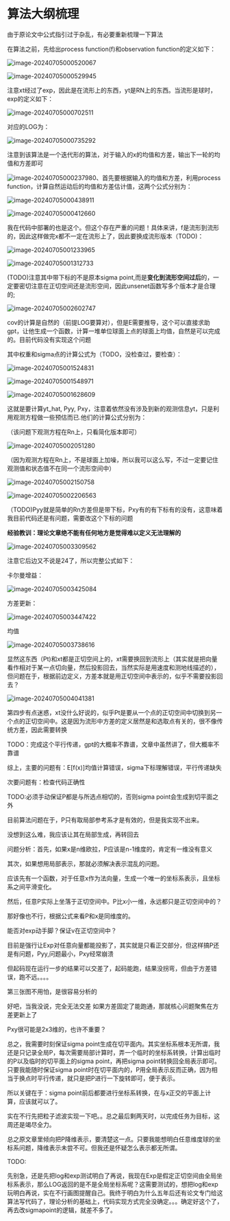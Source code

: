 # 算法大纲梳理

由于原论文中公式指引过于杂乱，有必要重新梳理一下算法

在算法之前，先给出process function(f)和observation function的定义如下：

![image-20240705000520067](C:\Users\hhq\AppData\Roaming\Typora\typora-user-images\image-20240705000520067.png)

![image-20240705000529945](C:\Users\hhq\AppData\Roaming\Typora\typora-user-images\image-20240705000529945.png)

注意xt经过了exp，因此是在流形上的东西，yt是RN上的东西。当流形是球时，exp的定义如下：

![image-20240705000702511](C:\Users\hhq\AppData\Roaming\Typora\typora-user-images\image-20240705000702511.png)

对应的LOG为：

![image-20240705000735292](C:\Users\hhq\AppData\Roaming\Typora\typora-user-images\image-20240705000735292.png)

注意到该算法是一个迭代形的算法，对于输入的x的均值和方差，输出下一轮的均值和方差即可

![image-20240705000237980](C:\Users\hhq\AppData\Roaming\Typora\typora-user-images\image-20240705000237980.png)、首先要根据输入的均值和方差，利用process function，计算自然运动后的均值和方差估计值，这两个公式分别为：

![image-20240705000438911](C:\Users\hhq\AppData\Roaming\Typora\typora-user-images\image-20240705000438911.png)

![image-20240705000412660](C:\Users\hhq\AppData\Roaming\Typora\typora-user-images\image-20240705000412660.png)

我在代码中部署的也是这个。但这个存在严重的问题！具体来讲，f是流形到流形的，因此这样做完x都不一定在流形上了，因此要换成流形版本（TODO)：

![image-20240705001233965](C:\Users\hhq\AppData\Roaming\Typora\typora-user-images\image-20240705001233965.png)

![image-20240705001312733](C:\Users\hhq\AppData\Roaming\Typora\typora-user-images\image-20240705001312733.png)

(TODO)注意其中带下标的不是原本sigma point,而是**变化到流形空间过后**的，一定要密切注意在正切空间还是流形空间，因此unsenet函数写多个版本才是合理的;

![image-20240705002602747](C:\Users\hhq\AppData\Roaming\Typora\typora-user-images\image-20240705002602747.png)

cov的计算是自然的（前提LOG要算对），但是E需要推导，这个可以直接求助gpt，让他生成一个函数，计算一堆单位球面上点的球面上均值，自然是可以完成的。目前代码没有实现这个问题

其中权重和sigma点的计算公式为（TODO，没检查过，要检查）：

![image-20240705001524831](C:\Users\hhq\AppData\Roaming\Typora\typora-user-images\image-20240705001524831.png)

![image-20240705001548971](C:\Users\hhq\AppData\Roaming\Typora\typora-user-images\image-20240705001548971.png)

![image-20240705001628609](C:\Users\hhq\AppData\Roaming\Typora\typora-user-images\image-20240705001628609.png)

这就是要计算yt_hat, Pyy, Pxy，注意着依然没有涉及到新的观测信息yt，只是利用观测方程做一些预估而已.他们的计算公式分别为：

（该问题下观测方程在Rn上，只看简化版本即可）

![image-20240705002051280](C:\Users\hhq\AppData\Roaming\Typora\typora-user-images\image-20240705002051280.png)

（因为观测方程在Rn上，不是球面上加噪，所以我可以这么写，不过一定要记住观测值和状态值不在同一个流形空间中）

![image-20240705002150758](C:\Users\hhq\AppData\Roaming\Typora\typora-user-images\image-20240705002150758.png)

![image-20240705002206563](C:\Users\hhq\AppData\Roaming\Typora\typora-user-images\image-20240705002206563.png)

（TODO)Pyy就是简单的Rn方差但是带下标，Pxy有的有下标有的没有，这意味着我目前代码还是有问题，需要改这个下标的问题

**经验教训：理论文章绝不能有任何地方是觉得难以定义无法理解的**

![image-20240705003309562](C:\Users\hhq\AppData\Roaming\Typora\typora-user-images\image-20240705003309562.png)

注意它后边又不说是24了，所以完整公式如下：

卡尔曼增益：

![image-20240705003425084](C:\Users\hhq\AppData\Roaming\Typora\typora-user-images\image-20240705003425084.png)

方差更新：

![image-20240705003447422](C:\Users\hhq\AppData\Roaming\Typora\typora-user-images\image-20240705003447422.png)

均值

![image-20240705003738616](C:\Users\hhq\AppData\Roaming\Typora\typora-user-images\image-20240705003738616.png)

显然这东西（Pt)和xt都是正切空间上的，xt需要换回到流形上（其实就是把向量看作相对于某一点切向量，然后投影回去，当然实际是用速度和测地线描述的），但问题在于，根据前边定义，方差本就是用正切空间中表示的，似乎不需要投影回去？

![image-20240705004041381](C:\Users\hhq\AppData\Roaming\Typora\typora-user-images\image-20240705004041381.png)

第四步有点迷惑，xt没什么好说的，似乎Pt是要从一个点的正切空间中切换到另一个点的正切空间中。这是因为流形中方差的定义居然是和选取点有关的，很不像传统方差，因此需要转换

TODO：完成这个平行传递，gpt的大概率不靠谱，文章中虽然讲了，但大概率不靠谱



综上，主要的问题有：E[f(x)]均值计算错误，sigma下标理解错误，平行传递缺失

次要问题有：检查代码正确性



TODO:必须手动保证P都是与所选点相切的，否则sigma point会生成到切平面之外

目前算法问题在于，P只有取局部参考系才是有效的，但是我实现不出来。

没想到这么难，我应该让其在局部生成，再转回去



问题分析：首先，如果x是n维欧拉，P应该是n-1维度的，肯定有一维没有意义

其次，如果想用局部表示，那就必须解决表示混乱的问题。

应该先有一个函数，对于任意x作为法向量，生成一个唯一的坐标系表示，且坐标系之间平滑变化。

然后，任意P实际上坐落于正切空间中。P比x小一维，永远都只是正切空间中的？

那好像也不行，根据公式来看P和x是同维度的。

能否对exp动手脚？保证v在正切空间中？

目前是强行让Exp对任意向量都能投影了，其实就是只看正交部分，但这样搞P还是有问题，Pyy,问题最小，Pxy经常崩溃

但起码现在运行一步的结果可以交差了，起码能跑，结果没拐弯，但由于方差错误，跑不远。。。。

第三张图不用怕，是很容易分析的

好吧，当我没说，完全无法交差
如果方差固定了能跑通，那就核心问题聚焦在方差更新上了



Pxy很可能是2x3维的，也许不重要？

总之，我需要时刻保证sigma point生成在切平面内。其实坐标系根本无所谓，我还是只记录全局P，每次需要局部计算时，弄一个临时的坐标系转换，计算出临时的P以及临时的切平面上的sigma point，再把sigma point转换回全局表示即可。 只要我能随时保证sigma point时在切平面内的，P用全局表示反而正确，因为相当于换点时平行传递，就只是把P进行一下旋转即可，便于表示。



所以关键在于：sigma point前后都要进行坐标系转换，在与x正交的平面上计算，应该就可以了。

实在不行先把粒子滤波实现一下吧。。总之最后剩两天时，以完成任务为目标，这周还是竭尽全力。



总之原文章里倾向把P降维表示，要清楚这一点。只要我能想明白任意维度球的坐标系问题，降维表示未尝不可。但我还是怀疑怎么表示都无所谓。



TODO:

先别急，还是先把log和exp测试明白了再说，我现在Exp是假定正切空间由全局坐标系表示，那么LOG返回的是不是全局坐标系呢？这需要测试的，想把log和exp玩明白再说，实在不行画图提醒自己。我终于明白为什么五年后还有论文专门给这算法写代码了，理论分析的基础上，代码实现方式完全没确定。。。确定好这个了，再去改sigmapoint的逻辑，就差不多了。